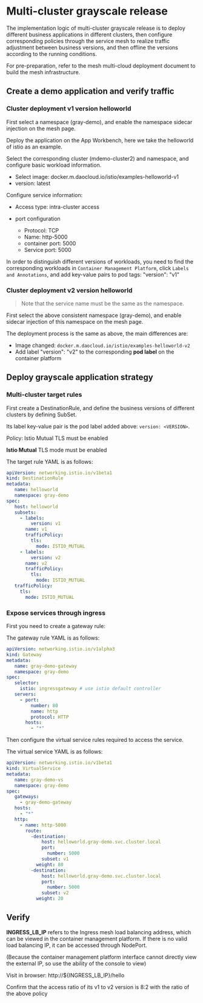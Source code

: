 # Multi-cluster grayscale release

The implementation logic of multi-cluster grayscale release is to deploy different business applications in different clusters, then configure corresponding policies through the service mesh to realize traffic adjustment between business versions, and then offline the versions according to the running conditions.

For pre-preparation, refer to the mesh multi-cloud deployment document to build the mesh infrastructure.

## Create a demo application and verify traffic

### Cluster deployment v1 version helloworld

First select a namespace (gray-demo), and enable the namespace sidecar injection on the mesh page.

Deploy the application on the App Workbench, here we take the helloworld of istio as an example.



Select the corresponding cluster (mdemo-cluster2) and namespace, and configure basic workload information.



- Select image: docker.m.daocloud.io/istio/examples-helloworld-v1
- version: latest

Configure service information:

- Access type: intra-cluster access
- port configuration

     - Protocol: TCP
     - Name: http-5000
     - container port: 5000
     - Service port: 5000





In order to distinguish different versions of workloads, you need to find the corresponding workloads in `Container Management Platform`, click `Labels and Annotations`, and add key-value pairs to pod tags:
"version": "v1"





### Cluster deployment v2 version helloworld

> Note that the service name must be the same as the namespace.

First select the above consistent namespace (gray-demo), and enable sidecar injection of this namespace on the mesh page.

The deployment process is the same as above, the main differences are:

- Image changed: `docker.m.daocloud.io/istio/examples-helloworld-v2`
- Add label "version": "v2" to the corresponding **pod label** on the container platform

## Deploy grayscale application strategy

### Multi-cluster target rules

First create a DestinationRule, and define the business versions of different clusters by defining SubSet.

Its label key-value pair is the pod label added above: `version: <VERSION>`.

Policy: Istio Mutual TLS must be enabled





**Istio Mutual** TLS mode must be enabled



The target rule YAML is as follows:

```yaml
apiVersion: networking.istio.io/v1beta1
kind: DestinationRule
metadata:
   name: helloworld
   namespace: gray-demo
spec:
   host: helloworld
   subsets:
     - labels:
         version: v1
       name: v1
       trafficPolicy:
         tls:
           mode: ISTIO_MUTUAL
     - labels:
         version: v2
       name: v2
       trafficPolicy:
         tls:
           mode: ISTIO_MUTUAL
   trafficPolicy:
     tls:
       mode: ISTIO_MUTUAL
```

### Expose services through ingress

First you need to create a gateway rule:



The gateway rule YAML is as follows:

```yaml
apiVersion: networking.istio.io/v1alpha3
kind: Gateway
metadata:
   name: gray-demo-gateway
   namespace: gray-demo
spec:
   selector:
     istio: ingressgateway # use istio default controller
   servers:
     - port:
         number: 80
         name: http
         protocol: HTTP
       hosts:
         - "*"
```

Then configure the virtual service rules required to access the service.





The virtual service YAML is as follows:

```yaml
apiVersion: networking.istio.io/v1beta1
kind: VirtualService
metadata:
   name: gray-demo-vs
   namespace: gray-demo
spec:
   gateways:
     - gray-demo-gateway
   hosts:
     - "*"
   http:
     - name: http-5000
       route:
         -destination:
             host: helloworld.gray-demo.svc.cluster.local
             port:
               number: 5000
             subset: v1
           weight: 80
         -destination:
             host: helloworld.gray-demo.svc.cluster.local
             port:
               number: 5000
             subset: v2
           weight: 20
```

## Verify

**INGRESS_LB_IP** refers to the Ingress mesh load balancing address, which can be viewed in the container management platform. If there is no valid load balancing IP, it can be accessed through NodePort.



(Because the container management platform interface cannot directly view the external IP, so use the ability of the console to view)

Visit in browser: http://${INGRESS_LB_IP}/hello

Confirm that the access ratio of its v1 to v2 version is 8:2 with the ratio of the above policy


